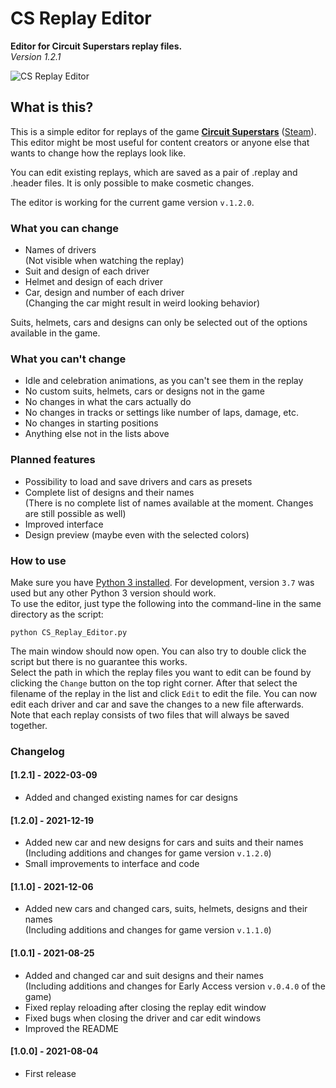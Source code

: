 # CS Replay Editor
**Editor for Circuit Superstars replay files.**\
*Version 1.2.1*

![CS Replay Editor](media/readme_header.gif)

## What is this?
This is a simple editor for replays of the game [**Circuit Superstars**](https://www.originalfiregames.com/circuit-superstars "Circuit Superstars") ([Steam](https://store.steampowered.com/app/1097130/Circuit_Superstars/ "Circuit Superstars on Steam")).\
This editor might be most useful for content creators or anyone else that wants to change how the replays look like.

You can edit existing replays, which are saved as a pair of .replay and .header files.
It is only possible to make cosmetic changes.

The editor is working for the current game version `v.1.2.0`.

### What you can change
- Names of drivers\
  (Not visible when watching the replay)
- Suit and design of each driver
- Helmet and design of each driver
- Car, design and number of each driver\
  (Changing the car might result in weird looking behavior)

Suits, helmets, cars and designs can only be selected out of the options available in the game.

### What you can't change
- Idle and celebration animations, as you can't see them in the replay
- No custom suits, helmets, cars or designs not in the game
- No changes in what the cars actually do
- No changes in tracks or settings like number of laps, damage, etc.
- No changes in starting positions
- Anything else not in the lists above

### Planned features
- Possibility to load and save drivers and cars as presets
- Complete list of designs and their names\
  (There is no complete list of names available at the moment. Changes are still possible as well)
- Improved interface
- Design preview (maybe even with the selected colors)

### How to use
Make sure you have [Python 3 installed](https://www.python.org/downloads/ 'Install Python 3'). For development, version `3.7` was used but any other Python 3 version should work.\
To use the editor, just type the following into the command-line in the same directory as the script:
```shell
python CS_Replay_Editor.py
```
The main window should now open. You can also try to double click the script but there is no guarantee this works.\
Select the path in which the replay files you want to edit can be found by clicking the `Change` button on the top right corner. After that select the filename of the replay in the list and click `Edit` to edit the file. You can now edit each driver and car and save the changes to a new file afterwards.\
Note that each replay consists of two files that will always be saved together.

### Changelog
#### [1.2.1] - 2022-03-09
- Added and changed existing names for car designs
#### [1.2.0] - 2021-12-19
- Added new car and new designs for cars and suits and their names\
  (Including additions and changes for game version `v.1.2.0`)
- Small improvements to interface and code
#### [1.1.0] - 2021-12-06
- Added new cars and changed cars, suits, helmets, designs and their names\
  (Including additions and changes for game version `v.1.1.0`)
#### [1.0.1] - 2021-08-25
- Added and changed car and suit designs and their names\
  (Including additions and changes for Early Access version `v.0.4.0` of the game)
- Fixed replay reloading after closing the replay edit window
- Fixed bugs when closing the driver and car edit windows
- Improved the README
#### [1.0.0] - 2021-08-04
- First release
